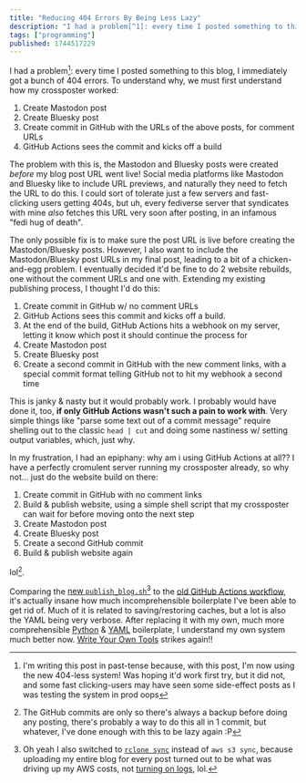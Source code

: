 ```yaml
---
title: "Reducing 404 Errors By Being Less Lazy"
description: "I had a problem[^1]: every time I posted something to this blog, I immediately got a bunch of 404 errors. To understand why, we must firs..."
tags: ["programming"]
published: 1744517229
---
```


I had a problem[^1]: every time I posted something to this blog, I immediately got a bunch of 404 errors. To understand why, we must first understand how my crossposter worked:

1. Create Mastodon post
2. Create Bluesky post
3. Create commit in GitHub with the URLs of the above posts, for comment URLs
4. GitHub Actions sees the commit and kicks off a build

The problem with this is, the Mastodon and Bluesky posts were created _before_ my blog post URL went live! Social media platforms like Mastodon and Bluesky like to include URL previews, and naturally they need to fetch the URL to do this. I could sort of tolerate just a few servers and fast-clicking users getting 404s, but uh, every fediverse server that syndicates with mine _also_ fetches this URL very soon after posting, in an infamous "fedi hug of death".

The only possible fix is to make sure the post URL is live before creating the Mastodon/Bluesky posts. However, I also want to include the Mastodon/Bluesky post URLs in my final post, leading to a bit of a chicken-and-egg problem. I eventually decided it'd be fine to do 2 website rebuilds, one without the comment URLs and one with. Extending my existing publishing process, I thought I'd do this:

1. Create commit in GitHub w/ no comment URLs
2. GitHub Actions sees this commit and kicks off a build.
3. At the end of the build, GitHub Actions hits a webhook on my server, letting it know which post it should continue the process for
4. Create Mastodon post
5. Create Bluesky post
6. Create a second commit in GitHub with the new comment links, with a special commit format telling GitHub not to hit my webhook a second time

This is janky & nasty but it would probably work. I probably would have done it, too, **if only GitHub Actions wasn't such a pain to work with**. Very simple things like "parse some text out of a commit message" require shelling out to the classic `head | cut` and doing some nastiness w/ setting output variables, which, just why.

In my frustration, I had an epiphany: why am i using GitHub Actions at all?? I have a perfectly cromulent server running my crossposter already, so why not... just do the website build on there:

1. Create commit in GitHub with no comment links
2. Build & publish website, using a simple shell script that my crossposter can wait for before moving onto the next step
3. Create Mastodon post
4. Create Bluesky post
5. Create a second GitHub commit
6. Build & publish website again

lol[^2].

Comparing the [new `publish_blog.sh`](https://github.com/p0lyw0lf/crossposter/blob/a7cc890fa0ee15b67faca6534a16ec6f3996866a/scripts/publish_blog.sh)[^3] to the [old GitHub Actions workflow](https://github.com/p0lyw0lf/website/blob/2424c13e617283b928635416fe4d3cb06b26c745/.github/workflows/main.yml), it's actually insane how much incomprehensible boilerplate I've been able to get rid of. Much of it is related to saving/restoring caches, but a lot is also the YAML being very verbose. After replacing it with my own, much more comprehensible [Python](https://github.com/p0lyw0lf/crossposter/blob/a7cc890fa0ee15b67faca6534a16ec6f3996866a/poster/script.py) & [YAML](https://github.com/p0lyw0lf/crossposter/blob/a7cc890fa0ee15b67faca6534a16ec6f3996866a/shared/config/config.yaml#L23-L24) boilerplate, I understand my own system much better now. [Write Your Own Tools](https://wolfgirl.dev/blog/2024-09-28-write-your-own-tools/) strikes again!!

[^1]: I'm writing this post in past-tense because, with this post, I'm now using the new 404-less system! Was hoping it'd work first try, but it did not, and some fast clicking-users may have seen some side-effect posts as I was testing the system in prod oops
[^2]: The GitHub commits are only so there's always a backup before doing any posting, there's probably a way to do this all in 1 commit, but whatever, I've done enough with this to be lazy again :P
[^3]: Oh yeah I also switched to [`rclone sync`](https://rclone.org/s3/#configuration) instead of `aws s3 sync`, because uploading my entire blog for every post turned out to be what was driving up my AWS costs, not [turning on logs](https://wolfgirl.dev/blog/2025-03-15-i-just-need-to-optimize-my-aws-egress-patterns/), lol.